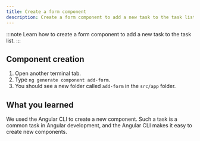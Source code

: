 ```yaml
---
title: Create a form component
description: Create a form component to add a new task to the task list
---
```


:::note
Learn how to create a form component to add a new task to the task list.
:::


## Component creation

1. Open another terminal tab.
2. Type `ng generate component add-form`.
3. You should see a new folder called `add-form` in the `src/app` folder.

## What you learned

We used the Angular CLI to create a new component.
Such a task is a common task in Angular development, and the Angular CLI makes it easy to create new components.
